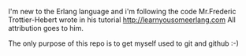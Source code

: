 I'm new to the Erlang language and i'm following the code Mr.Frederic Trottier-Hebert wrote in his tutorial
http://learnyousomeerlang.com
All attribution goes to him.

The only purpose of this repo is to get myself used to git and github :-)